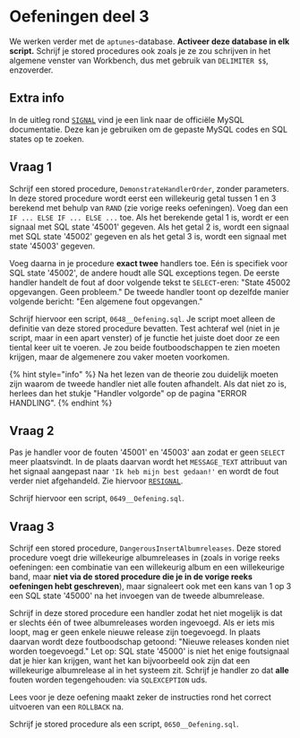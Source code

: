 # Oefeningen deel 3

We werken verder met de `aptunes`-database. **Activeer deze database in elk script.** Schrijf je stored procedures ook zoals je ze zou schrijven in het algemene venster van Workbench, dus met gebruik van `DELIMITER $$`, enzoverder.

## Extra info

In de uitleg rond [`SIGNAL`](signal.md) vind je een link naar de officiële MySQL documentatie. Deze kan je gebruiken om de gepaste MySQL codes en SQL states op te zoeken.

## Vraag 1

Schrijf een stored procedure, `DemonstrateHandlerOrder`, zonder parameters. In deze stored procedure wordt eerst een willekeurig getal tussen 1 en 3 berekend met behulp van `RAND` \(zie vorige reeks oefeningen\). Voeg dan een `IF ... ELSE IF ... ELSE ...` toe. Als het berekende getal 1 is, wordt er een signaal met SQL state '45001' gegeven. Als het getal 2 is, wordt een signaal met SQL state '45002' gegeven en als het getal 3 is, wordt een signaal met state '45003' gegeven.

Voeg daarna in je procedure **exact twee** handlers toe. Eén is specifiek voor SQL state '45002', de andere houdt alle SQL exceptions tegen. De eerste handler handelt de fout af door volgende tekst te `SELECT`-eren: "State 45002 opgevangen. Geen probleem." De tweede handler toont op dezelfde manier volgende bericht: "Een algemene fout opgevangen."

Schrijf hiervoor een script, `0648__Oefening.sql`. Je script moet alleen de definitie van deze stored procedure bevatten. Test achteraf wel \(niet in je script, maar in een apart venster\) of je functie het juiste doet door ze een tiental keer uit te voeren. Je zou beide foutboodschappen te zien moeten krijgen, maar de algemenere zou vaker moeten voorkomen.

{% hint style="info" %}
Na het lezen van de theorie zou duidelijk moeten zijn waarom de tweede handler niet alle fouten afhandelt. Als dat niet zo is, herlees dan het stukje "Handler volgorde" op de pagina "ERROR HANDLING".
{% endhint %}

## Vraag 2

Pas je handler voor de fouten '45001' en '45003' aan zodat er geen `SELECT` meer plaatsvindt. In de plaats daarvan wordt het `MESSAGE_TEXT` attribuut van het signaal aangepast naar `'Ik heb mijn best gedaan!'` en wordt de fout verder niet afgehandeld. Zie hiervoor [`RESIGNAL`](resignal.md).

Schrijf hiervoor een script, `0649__Oefening.sql`.

## Vraag 3

Schrijf een stored procedure, `DangerousInsertAlbumreleases`. Deze stored procedure voegt drie willekeurige albumreleases in \(zoals in vorige reeks oefeningen: een combinatie van een willekeurig album en een willekeurige band, maar **niet via de stored procedure die je in de vorige reeks oefeningen hebt geschreven**\), maar signaleert ook met een kans van 1 op 3 een SQL state '45000' na het invoegen van de tweede albumrelease.

Schrijf in deze stored procedure een handler zodat het niet mogelijk is dat er slechts één of twee albumreleases worden ingevoegd. Als er iets mis loopt, mag er geen enkele nieuwe release zijn toegevoegd. In plaats daarvan wordt deze foutboodschap getoond: "Nieuwe releases konden niet worden toegevoegd." Let op: SQL state '45000' is niet het enige foutsignaal dat je hier kan krijgen, want het kan bijvoorbeeld ook zijn dat een willekeurige albumrelease al in het systeem zit. Schrijf je handler zo dat **alle** fouten worden tegengehouden: via `SQLEXCEPTION` uds.

Lees voor je deze oefening maakt zeker de instructies rond het correct uitvoeren van een `ROLLBACK` na.

Schrijf je stored procedure als een script, `0650__Oefening.sql`.

